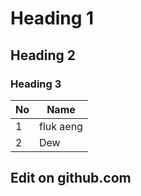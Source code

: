 # Heading 1
## Heading 2
### Heading 3
|No|Name|
|--|----|
| 1 | fluk aeng |
|2|Dew|


## Edit on github.com
